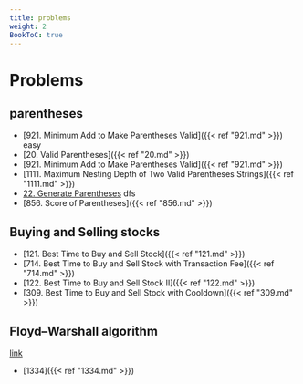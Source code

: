 ```yaml
---
title: problems
weight: 2
BookToC: true
---
```

# Problems

## parentheses

- [921. Minimum Add to Make Parentheses Valid]({{< ref "921.md" >}}) easy
- [20. Valid Parentheses]({{< ref "20.md" >}})
- [921. Minimum Add to Make Parentheses Valid]({{< ref "921.md" >}})
- [1111. Maximum Nesting Depth of Two Valid Parentheses Strings]({{< ref "1111.md" >}})
- [22. Generate Parentheses](https://shuatiji.web.app/docs/bfs_dfs/22/) dfs
- [856. Score of Parentheses]({{< ref "856.md" >}})

## Buying and Selling stocks

- [121. Best Time to Buy and Sell Stock]({{< ref "121.md" >}})
- [714. Best Time to Buy and Sell Stock with Transaction Fee]({{< ref "714.md" >}})
- [122. Best Time to Buy and Sell Stock II]({{< ref "122.md" >}})
- [309. Best Time to Buy and Sell Stock with Cooldown]({{< ref "309.md" >}})

## Floyd–Warshall algorithm
[link](https://en.wikipedia.org/wiki/Floyd%E2%80%93Warshall_algorithm)
- [1334]({{< ref "1334.md" >}})
